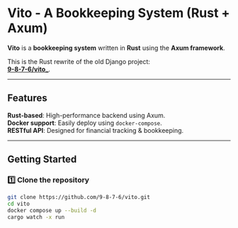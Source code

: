 # Vito - A Bookkeeping System (Rust + Axum)

**Vito** is a **bookkeeping system** written in **Rust** using the **Axum framework**.  

This is the Rust rewrite of the old Django project:   
**[9-8-7-6/vito_](https://github.com/9-8-7-6/vito_.git)**.

---

## Features
 **Rust-based**: High-performance backend using Axum.  
 **Docker support**: Easily deploy using `docker-compose`.  
 **RESTful API**: Designed for financial tracking & bookkeeping.  

---

## Getting Started

### **1️⃣ Clone the repository**
```sh
git clone https://github.com/9-8-7-6/vito.git
cd vito
docker compose up --build -d
cargo watch -x run
